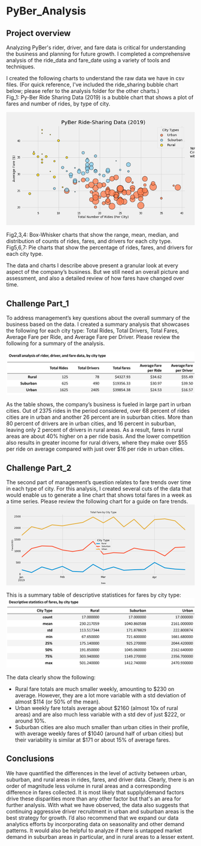 # PyBer_Analysis
## Project overview
Analyzing PyBer's rider, driver, and fare data is critical for understanding the business and planning for future growth. I completed a comprehensive analysis of the ride_data and fare_date using a variety of tools and techniques.  

I created the following charts to understand the raw data we have in csv files. (For quick reference, I've included the ride_sharing bubble chart below; please refer to the analysis folder for the other charts.)  
Fig_1: Py-Ber Ride Sharing Data (2019) is a bubble chart that shows a plot of fares and number of rides, by type of city.  

![](analysis/Fig1.png)  


Fig2,3,4: Box-Whisker charts that show the range, mean, median, and distribution of counts of rides, fares, and drivers for each city type.  
Fig5,6,7: Pie charts that show the percentage of rides, fares, and drivers for each city type.  

The data and charts I describe above present a granular look at every aspect of the company’s business. But we still need an overall picture and assessment, and also a detailed review of how fares have changed over time.  
## Challenge Part_1
To address management’s key questions about the overall summary of the business based on the data. I created a summary analysis that showcases the following for each city type: Total Rides, Total Drivers, Total Fares, Average Fare per Ride, and Average Fare per Driver. Please review the following for a summary of the analysis.  

![Summary of data](analysis/Fig9.png)    

As the table shows, the company’s business is fueled in large part in urban cities. Out of 2375 rides in the period considered, over 68 percent of rides cities are in urban and another 26 percent are in suburban cities. More than 80 percent of drivers are in urban cities, and 16 percent in suburban, leaving only 2 percent of drivers in rural areas. As a result, fares in rural areas are about 40% higher on a per ride basis. And the lower competition also results in greater income for rural drivers, where they make over $55 per ride on average compared with just over $16 per ride in urban cities.

## Challenge Part_2
The second part of management’s question relates to fare trends over time in each type of city. For this analysis, I created several cuts of the data that would enable us to generate a line chart that shows total fares in a week as a time series. Please review the following chart for a guide on fare trends.  
![Fare_trend](analysis/Fig8.png)  

This is a summary table of descriptive statistices for fares by city type:  
![Fares_summary](analysis/Fig10.png)  


The data clearly show the following:
-	Rural fare totals are much smaller weekly, amounting to $230 on average. However, they are a lot more variable with a std deviation of almost $114 (or 50% of the mean). 
-	Urban weekly fare totals average about $2160 (almost 10x of rural areas) and are also much less variable with a std dev of just $222, or around 10%.
-	Suburban cities are also much smaller than urban cities in their profile, with average weekly fares of $1040 (around half of urban cities) but their variability is similar at $171 or about 15% of average fares.  

## Conclusions
We have quantified the differences in the level of activity between urban, suburban, and rural areas in rides, fares, and driver data. Clearly, there is an order of magnitude less volume in rural areas and a corresponding difference in fares collected. It is most likely that supply/demand factors drive these disparities more than any other factor but that's an area for further analysis. With what we have observed, the data also suggests that continuing aggressive driver recruitment in urban and suburban areas is the best strategy for growth. I’d also recommend that we expand our data analytics efforts by incorporating data on seasonality and other demand patterns. It would also be helpful to analyze if there is untapped market demand in suburban areas in particular, and in rural areas to a lesser extent.
